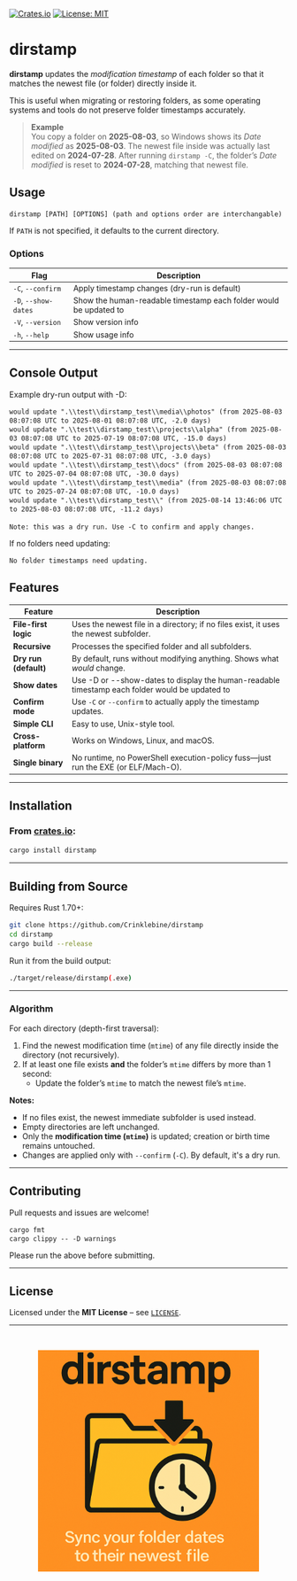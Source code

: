 [![Crates.io](https://img.shields.io/crates/v/dirstamp.svg)](https://crates.io/crates/dirstamp)
[![License: MIT](https://img.shields.io/badge/License-MIT-blue.svg)](LICENSE)

# dirstamp

**dirstamp** updates the *modification timestamp* of each folder so that it matches the newest file (or folder) directly inside it.

This is useful when migrating or restoring folders, as some operating systems and tools do not preserve folder timestamps accurately.


> **Example**  
> You copy a folder on **2025-08-03**, so Windows shows its *Date modified* as **2025-08-03**. 
> The newest file inside was actually last edited on  **2024-07-28**. 
> After running `dirstamp -C`, the folder’s *Date modified* is
> reset to **2024-07-28**, matching that newest file.

## Usage

```
dirstamp [PATH] [OPTIONS] (path and options order are interchangable)
```
If `PATH` is not specified, it defaults to the current directory.

### Options

| Flag          | Description                                |
|---------------|--------------------------------------------|
| `-C`, `--confirm` | Apply timestamp changes (dry-run is default) |
| `-D`, `--show-dates` | Show the human-readable timestamp each folder would be updated to |
| `-V`, `--version` | Show version info                       |
| `-h`, `--help`    | Show usage info                         |


---

## Console Output

Example dry-run output with -D:

```
would update ".\\test\\dirstamp_test\\media\\photos" (from 2025-08-03 08:07:08 UTC to 2025-08-01 08:07:08 UTC, -2.0 days)
would update ".\\test\\dirstamp_test\\projects\\alpha" (from 2025-08-03 08:07:08 UTC to 2025-07-19 08:07:08 UTC, -15.0 days)
would update ".\\test\\dirstamp_test\\projects\\beta" (from 2025-08-03 08:07:08 UTC to 2025-07-31 08:07:08 UTC, -3.0 days)
would update ".\\test\\dirstamp_test\\docs" (from 2025-08-03 08:07:08 UTC to 2025-07-04 08:07:08 UTC, -30.0 days)
would update ".\\test\\dirstamp_test\\media" (from 2025-08-03 08:07:08 UTC to 2025-07-24 08:07:08 UTC, -10.0 days)
would update ".\\test\\dirstamp_test\\" (from 2025-08-14 13:46:06 UTC to 2025-08-03 08:07:08 UTC, -11.2 days)

Note: this was a dry run. Use -C to confirm and apply changes.
```

If no folders need updating:

```
No folder timestamps need updating.
```

## Features

| Feature               | Description                                                                 |
|----------------------|-----------------------------------------------------------------------------|
| **File-first logic**      | Uses the newest file in a directory; if no files exist, it uses the newest subfolder. |
| **Recursive**             | Processes the specified folder and all subfolders.                         |
| **Dry run (default)**     | By default, runs without modifying anything. Shows what *would* change.     |
| **Show dates**     | Use -D or --show-dates to display the human-readable timestamp each folder would be updated to     |
| **Confirm mode**         | Use `-C` or `--confirm` to actually apply the timestamp updates.           |
| **Simple CLI**            | Easy to use, Unix-style tool.                                               |
| **Cross-platform**        | Works on Windows, Linux, and macOS.  
| **Single binary**     | No runtime, no PowerShell execution-policy fuss—just run the EXE (or ELF/Mach-O).           |

---

## Installation

### From [crates.io](https://crates.io/crates/dirstamp):

```sh
cargo install dirstamp
```

---

## Building from Source

Requires Rust 1.70+:

```sh
git clone https://github.com/Crinklebine/dirstamp
cd dirstamp
cargo build --release
```

Run it from the build output:

```sh
./target/release/dirstamp(.exe)
```

---

### Algorithm

For each directory (depth-first traversal):

1. Find the newest modification time (`mtime`) of any file directly inside the directory (not recursively).
2. If at least one file exists **and** the folder’s `mtime` differs by more than 1 second:
    - Update the folder’s `mtime` to match the newest file’s `mtime`.

**Notes:**

- If no files exist, the newest immediate subfolder is used instead.
- Empty directories are left unchanged.
- Only the **modification time (`mtime`)** is updated; creation or birth time remains untouched.
- Changes are applied only with `--confirm` (`-C`). By default, it's a dry run.


---


## Contributing

Pull requests and issues are welcome!

    cargo fmt
    cargo clippy -- -D warnings

Please run the above before submitting.

---

## License

Licensed under the **MIT License** – see [`LICENSE`](LICENSE).

---
<br>
<p align="center">
  <img src="assets/dirstamp.png" alt="dirstamp poster" width="400">
</p>